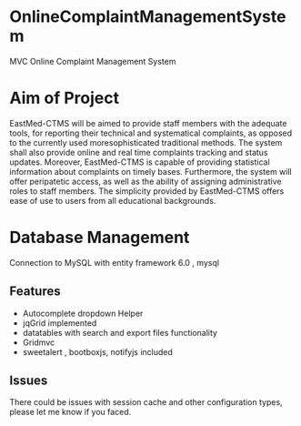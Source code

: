 # OnlineComplaintManagementSystem
MVC Online Complaint Management System

# Aim of Project 
EastMed-CTMS will be aimed to provide staff members with the adequate tools, for reporting their technical and systematical complaints, as opposed to the currently used moresophisticated traditional methods. The system shall also provide online and real time complaints tracking and status updates. Moreover, EastMed-CTMS is capable of providing statistical information about complaints on timely bases. Furthermore, the system will offer peripatetic access, as well as the ability of assigning administrative roles to staff members. The simplicity provided by EastMed-CTMS offers ease of use to users from all educational backgrounds.

# Database Management
Connection to MySQL with entity framework 6.0 , mysql

## Features
* Autocomplete dropdown Helper
* jqGrid implemented 
* datatables with search and export files functionality
* Gridmvc 
* sweetalert , bootboxjs, notifyjs included

## Issues 
There could be issues with session cache and other configuration types, please let me know if you faced.

